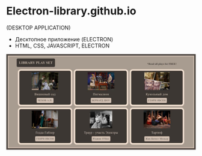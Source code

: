 # Electron-library.github.io 
(DESKTOP APPLICATION)

- Десктопное приложение (ELECTRON)
- HTML, CSS, JAVASCRIPT, ELECTRON

![Screenshot](https://github.com/Elena5585/Electron-library.github.io/blob/main/screenshot.jpg)
